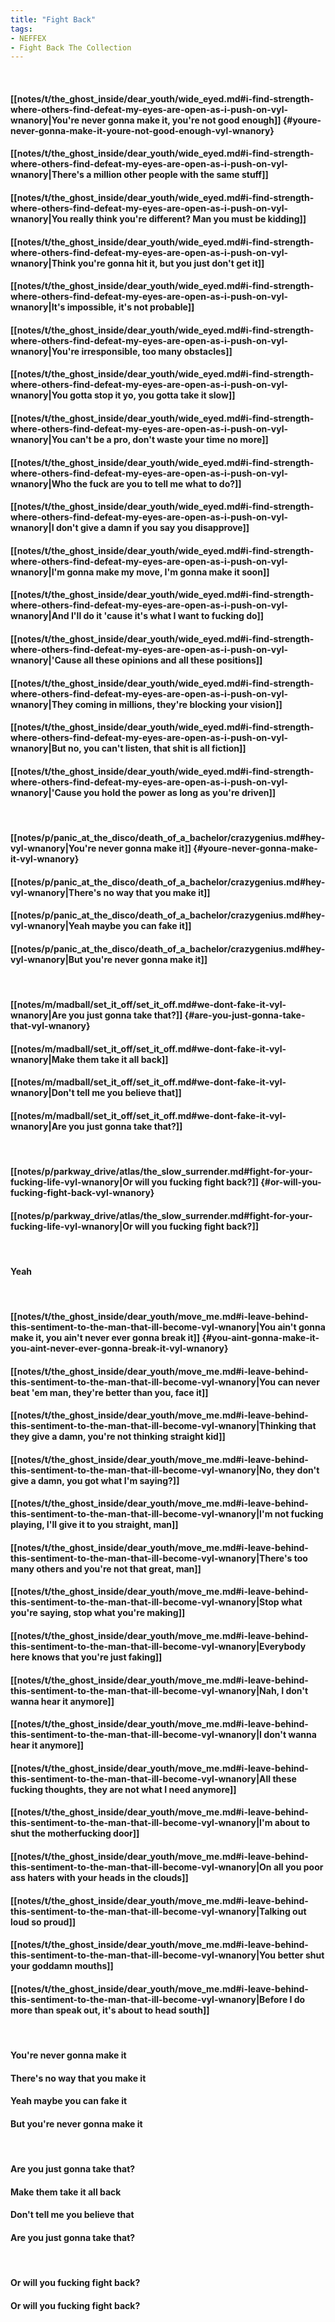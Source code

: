 ```yaml
---
title: "Fight Back"
tags:
- NEFFEX
- Fight Back The Collection
---
```

&nbsp;
#### [[notes/t/the_ghost_inside/dear_youth/wide_eyed.md#i-find-strength-where-others-find-defeat-my-eyes-are-open-as-i-push-on-vyl-wnanory|You're never gonna make it, you're not good enough]] {#youre-never-gonna-make-it-youre-not-good-enough-vyl-wnanory}
#### [[notes/t/the_ghost_inside/dear_youth/wide_eyed.md#i-find-strength-where-others-find-defeat-my-eyes-are-open-as-i-push-on-vyl-wnanory|There's a million other people with the same stuff]]
#### [[notes/t/the_ghost_inside/dear_youth/wide_eyed.md#i-find-strength-where-others-find-defeat-my-eyes-are-open-as-i-push-on-vyl-wnanory|You really think you're different? Man you must be kidding]]
#### [[notes/t/the_ghost_inside/dear_youth/wide_eyed.md#i-find-strength-where-others-find-defeat-my-eyes-are-open-as-i-push-on-vyl-wnanory|Think you're gonna hit it, but you just don't get it]]
#### [[notes/t/the_ghost_inside/dear_youth/wide_eyed.md#i-find-strength-where-others-find-defeat-my-eyes-are-open-as-i-push-on-vyl-wnanory|It's impossible, it's not probable]]
#### [[notes/t/the_ghost_inside/dear_youth/wide_eyed.md#i-find-strength-where-others-find-defeat-my-eyes-are-open-as-i-push-on-vyl-wnanory|You're irresponsible, too many obstacles]]
#### [[notes/t/the_ghost_inside/dear_youth/wide_eyed.md#i-find-strength-where-others-find-defeat-my-eyes-are-open-as-i-push-on-vyl-wnanory|You gotta stop it yo, you gotta take it slow]]
#### [[notes/t/the_ghost_inside/dear_youth/wide_eyed.md#i-find-strength-where-others-find-defeat-my-eyes-are-open-as-i-push-on-vyl-wnanory|You can't be a pro, don't waste your time no more]]
#### [[notes/t/the_ghost_inside/dear_youth/wide_eyed.md#i-find-strength-where-others-find-defeat-my-eyes-are-open-as-i-push-on-vyl-wnanory|Who the fuck are you to tell me what to do?]]
#### [[notes/t/the_ghost_inside/dear_youth/wide_eyed.md#i-find-strength-where-others-find-defeat-my-eyes-are-open-as-i-push-on-vyl-wnanory|I don't give a damn if you say you disapprove]]
#### [[notes/t/the_ghost_inside/dear_youth/wide_eyed.md#i-find-strength-where-others-find-defeat-my-eyes-are-open-as-i-push-on-vyl-wnanory|I'm gonna make my move, I'm gonna make it soon]]
#### [[notes/t/the_ghost_inside/dear_youth/wide_eyed.md#i-find-strength-where-others-find-defeat-my-eyes-are-open-as-i-push-on-vyl-wnanory|And I'll do it 'cause it's what I want to fucking do]]
#### [[notes/t/the_ghost_inside/dear_youth/wide_eyed.md#i-find-strength-where-others-find-defeat-my-eyes-are-open-as-i-push-on-vyl-wnanory|'Cause all these opinions and all these positions]]
#### [[notes/t/the_ghost_inside/dear_youth/wide_eyed.md#i-find-strength-where-others-find-defeat-my-eyes-are-open-as-i-push-on-vyl-wnanory|They coming in millions, they're blocking your vision]]
#### [[notes/t/the_ghost_inside/dear_youth/wide_eyed.md#i-find-strength-where-others-find-defeat-my-eyes-are-open-as-i-push-on-vyl-wnanory|But no, you can't listen, that shit is all fiction]]
#### [[notes/t/the_ghost_inside/dear_youth/wide_eyed.md#i-find-strength-where-others-find-defeat-my-eyes-are-open-as-i-push-on-vyl-wnanory|'Cause you hold the power as long as you're driven]]
&nbsp;
#### [[notes/p/panic_at_the_disco/death_of_a_bachelor/crazygenius.md#hey-vyl-wnanory|You're never gonna make it]] {#youre-never-gonna-make-it-vyl-wnanory}
#### [[notes/p/panic_at_the_disco/death_of_a_bachelor/crazygenius.md#hey-vyl-wnanory|There's no way that you make it]]
#### [[notes/p/panic_at_the_disco/death_of_a_bachelor/crazygenius.md#hey-vyl-wnanory|Yeah maybe you can fake it]]
#### [[notes/p/panic_at_the_disco/death_of_a_bachelor/crazygenius.md#hey-vyl-wnanory|But you're never gonna make it]]
&nbsp;
#### [[notes/m/madball/set_it_off/set_it_off.md#we-dont-fake-it-vyl-wnanory|Are you just gonna take that?]] {#are-you-just-gonna-take-that-vyl-wnanory}
#### [[notes/m/madball/set_it_off/set_it_off.md#we-dont-fake-it-vyl-wnanory|Make them take it all back]]
#### [[notes/m/madball/set_it_off/set_it_off.md#we-dont-fake-it-vyl-wnanory|Don't tell me you believe that]]
#### [[notes/m/madball/set_it_off/set_it_off.md#we-dont-fake-it-vyl-wnanory|Are you just gonna take that?]]
&nbsp;
#### [[notes/p/parkway_drive/atlas/the_slow_surrender.md#fight-for-your-fucking-life-vyl-wnanory|Or will you fucking fight back?]] {#or-will-you-fucking-fight-back-vyl-wnanory}
#### [[notes/p/parkway_drive/atlas/the_slow_surrender.md#fight-for-your-fucking-life-vyl-wnanory|Or will you fucking fight back?]]
&nbsp;
#### Yeah
&nbsp;
#### [[notes/t/the_ghost_inside/dear_youth/move_me.md#i-leave-behind-this-sentiment-to-the-man-that-ill-become-vyl-wnanory|You ain't gonna make it, you ain't never ever gonna break it]] {#you-aint-gonna-make-it-you-aint-never-ever-gonna-break-it-vyl-wnanory}
#### [[notes/t/the_ghost_inside/dear_youth/move_me.md#i-leave-behind-this-sentiment-to-the-man-that-ill-become-vyl-wnanory|You can never beat 'em man, they're better than you, face it]]
#### [[notes/t/the_ghost_inside/dear_youth/move_me.md#i-leave-behind-this-sentiment-to-the-man-that-ill-become-vyl-wnanory|Thinking that they give a damn, you're not thinking straight kid]]
#### [[notes/t/the_ghost_inside/dear_youth/move_me.md#i-leave-behind-this-sentiment-to-the-man-that-ill-become-vyl-wnanory|No, they don't give a damn, you got what I'm saying?]]
#### [[notes/t/the_ghost_inside/dear_youth/move_me.md#i-leave-behind-this-sentiment-to-the-man-that-ill-become-vyl-wnanory|I'm not fucking playing, I'll give it to you straight, man]]
#### [[notes/t/the_ghost_inside/dear_youth/move_me.md#i-leave-behind-this-sentiment-to-the-man-that-ill-become-vyl-wnanory|There's too many others and you're not that great, man]]
#### [[notes/t/the_ghost_inside/dear_youth/move_me.md#i-leave-behind-this-sentiment-to-the-man-that-ill-become-vyl-wnanory|Stop what you're saying, stop what you're making]]
#### [[notes/t/the_ghost_inside/dear_youth/move_me.md#i-leave-behind-this-sentiment-to-the-man-that-ill-become-vyl-wnanory|Everybody here knows that you're just faking]]
#### [[notes/t/the_ghost_inside/dear_youth/move_me.md#i-leave-behind-this-sentiment-to-the-man-that-ill-become-vyl-wnanory|Nah, I don't wanna hear it anymore]]
#### [[notes/t/the_ghost_inside/dear_youth/move_me.md#i-leave-behind-this-sentiment-to-the-man-that-ill-become-vyl-wnanory|I don't wanna hear it anymore]]
#### [[notes/t/the_ghost_inside/dear_youth/move_me.md#i-leave-behind-this-sentiment-to-the-man-that-ill-become-vyl-wnanory|All these fucking thoughts, they are not what I need anymore]]
#### [[notes/t/the_ghost_inside/dear_youth/move_me.md#i-leave-behind-this-sentiment-to-the-man-that-ill-become-vyl-wnanory|I'm about to shut the motherfucking door]]
#### [[notes/t/the_ghost_inside/dear_youth/move_me.md#i-leave-behind-this-sentiment-to-the-man-that-ill-become-vyl-wnanory|On all you poor ass haters with your heads in the clouds]]
#### [[notes/t/the_ghost_inside/dear_youth/move_me.md#i-leave-behind-this-sentiment-to-the-man-that-ill-become-vyl-wnanory|Talking out loud so proud]]
#### [[notes/t/the_ghost_inside/dear_youth/move_me.md#i-leave-behind-this-sentiment-to-the-man-that-ill-become-vyl-wnanory|You better shut your goddamn mouths]]
#### [[notes/t/the_ghost_inside/dear_youth/move_me.md#i-leave-behind-this-sentiment-to-the-man-that-ill-become-vyl-wnanory|Before I do more than speak out, it's about to head south]]
&nbsp;
#### You're never gonna make it
#### There's no way that you make it
#### Yeah maybe you can fake it
#### But you're never gonna make it
&nbsp;
#### Are you just gonna take that?
#### Make them take it all back
#### Don't tell me you believe that
#### Are you just gonna take that?
&nbsp;
#### Or will you fucking fight back?
#### Or will you fucking fight back?
